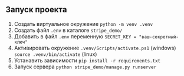 ## **Запуск проекта**

1. Создать виртуальное окружение `python -m venv .venv`
2. Создать файл `.env` в каталоге `stripe_demo/`
3. Добавить в файл `.env` переменную `SECRET_KEY = "ваш-секретный-ключ"`
4. Активировать окружение `.venv/Scripts/activate.ps1` (windows) `source .venv/bin/activate` (linux)
5. Устанавить зависимости `pip install -r requirements.txt` 
6. Запуск сервера `python stripe_demo/manage.py runserver`